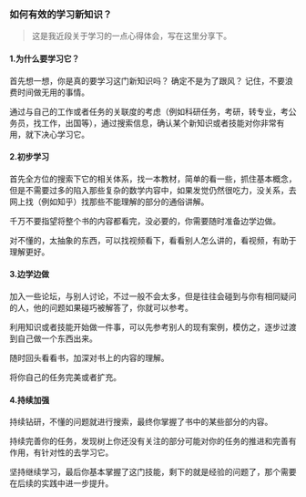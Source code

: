 ### 如何有效的学习新知识？

> 这是我近段关于学习的一点心得体会，写在这里分享下。

#### 1.为什么要学习它？

首先想一想，你是真的要学习这门新知识吗？
确定不是为了跟风？
记住，不要浪费时间做无用的事情。

通过与自己的工作或者任务的关联度的考虑（例如科研任务，考研，转专业，考公务员，找工作，出国等），通过搜索信息，确认某个新知识或者技能对你非常有用，就下决心学习它。

#### 2.初步学习

首先全方位的搜索下它的相关体系，找一本教材，简单的看一些，抓住基本概念，但是不需要过多的陷入那些复杂的数学内容中，如果发觉仍然很吃力，没关系，去网上找（例如知乎）找那些不能理解的部分的通俗讲解。

千万不要指望将整个书的内容都看完，没必要的，你需要随时准备边学边做。

对不懂的，太抽象的东西，可以找视频看下，看看别人怎么讲的，看视频，有助于理解更好。

#### 3.边学边做

加入一些论坛，与别人讨论，不过一般不会太多，但是往往会碰到与你有相同疑问的人，他的问题如果碰巧被解答了，你就可以参考。

利用知识或者技能开始做一件事，可以先参考别人的现有案例，模仿之，逐步过渡到自己做一个东西出来。

随时回头看看书，加深对书上的内容的理解。

将你自己的任务完美或者扩充。

#### 4.持续加强

持续钻研，不懂的问题就进行搜索，最终你掌握了书中的某些部分的内容。

持续完善你的任务，发现树上你还没有关注的部分可能对你的任务的推进和完善有作用，有针对性的去学习它。

坚持继续学习，最后你基本掌握了这门技能，剩下的就是经验的问题了，那个需要在后续的实践中进一步提升。
